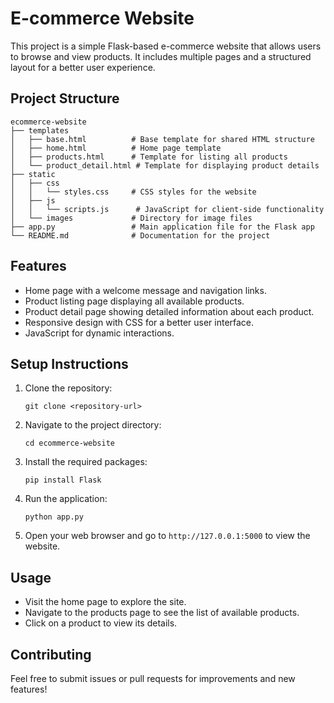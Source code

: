 # E-commerce Website

This project is a simple Flask-based e-commerce website that allows users to browse and view products. It includes multiple pages and a structured layout for a better user experience.

## Project Structure

```
ecommerce-website
├── templates
│   ├── base.html          # Base template for shared HTML structure
│   ├── home.html          # Home page template
│   ├── products.html      # Template for listing all products
│   └── product_detail.html # Template for displaying product details
├── static
│   ├── css
│   │   └── styles.css     # CSS styles for the website
│   ├── js
│   │   └── scripts.js      # JavaScript for client-side functionality
│   └── images             # Directory for image files
├── app.py                 # Main application file for the Flask app
└── README.md              # Documentation for the project
```

## Features

- Home page with a welcome message and navigation links.
- Product listing page displaying all available products.
- Product detail page showing detailed information about each product.
- Responsive design with CSS for a better user interface.
- JavaScript for dynamic interactions.

## Setup Instructions

1. Clone the repository:
   ```
   git clone <repository-url>
   ```

2. Navigate to the project directory:
   ```
   cd ecommerce-website
   ```

3. Install the required packages:
   ```
   pip install Flask
   ```

4. Run the application:
   ```
   python app.py
   ```

5. Open your web browser and go to `http://127.0.0.1:5000` to view the website.

## Usage

- Visit the home page to explore the site.
- Navigate to the products page to see the list of available products.
- Click on a product to view its details.

## Contributing

Feel free to submit issues or pull requests for improvements and new features!